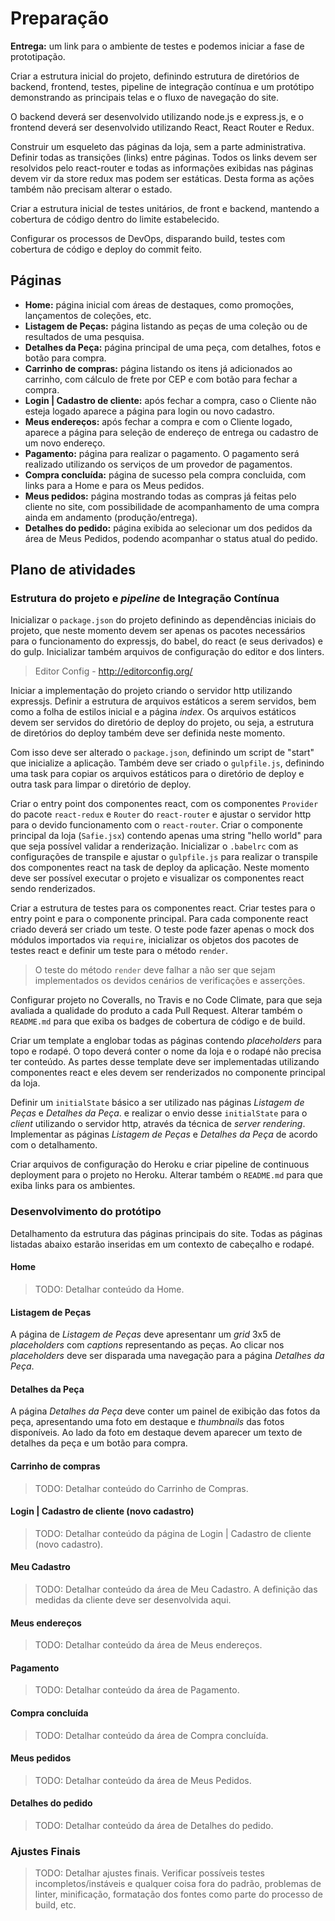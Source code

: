 # Preparação
**Entrega:** um link para o ambiente de testes e podemos iniciar a fase de prototipação.

Criar a estrutura inicial do projeto, definindo estrutura de diretórios de backend, frontend, testes, pipeline de integração contínua e um protótipo demonstrando as principais telas e o fluxo de navegação do site.

O backend deverá ser desenvolvido utilizando node.js e express.js, e o frontend deverá ser desenvolvido utilizando React, React Router e Redux.

Construir um esqueleto das páginas da loja, sem a parte administrativa. Definir todas as transições (links) entre páginas.  Todos os links devem ser resolvidos pelo react-router e todas as informações exibidas nas páginas devem vir da store redux mas podem ser estáticas. Desta forma as ações também não precisam alterar o estado.

Criar a estrutura inicial de testes unitários, de front e backend, mantendo a cobertura de código dentro do limite estabelecido.

Configurar os processos de DevOps, disparando build, testes com cobertura de código e deploy do commit feito.

## Páginas
- **Home:** página inicial com áreas de destaques, como promoções, lançamentos de coleções, etc.
- **Listagem de Peças:** página listando as peças de uma coleção ou de resultados de uma pesquisa.
- **Detalhes da Peça:** página principal de uma peça, com detalhes, fotos e botão para compra.
- **Carrinho de compras:** página listando os itens já adicionados ao carrinho, com cálculo de frete por CEP e com botão para fechar a compra.
- **Login | Cadastro de cliente:** após fechar a compra, caso o Cliente não esteja logado aparece a página para login ou novo cadastro.
- **Meus endereços:** após fechar a compra e com o Cliente logado, aparece a página para seleção de endereço de entrega ou cadastro de um novo endereço.
- **Pagamento:** página para realizar o pagamento. O pagamento será realizado utilizando os serviços de um provedor de pagamentos.
- **Compra concluída:** página de sucesso pela compra concluida, com links para a Home e para os Meus pedidos.
- **Meus pedidos:** página mostrando todas as compras já feitas pelo cliente no site, com possibilidade de acompanhamento de uma compra ainda em andamento (produção/entrega).
- **Detalhes do pedido:** página exibida ao selecionar um dos pedidos da área de Meus Pedidos, podendo acompanhar o status atual do pedido.

## Plano de atividades
### Estrutura do projeto e _pipeline_ de Integração Contínua
Inicializar o `package.json` do projeto definindo as dependências iniciais do projeto, que neste momento devem ser apenas os pacotes necessários para o funcionamento do expressjs, do babel, do react (e seus derivados) e do gulp. Inicializar também arquivos de configuração do editor e dos linters.

> Editor Config - http://editorconfig.org/

Iniciar a implementação do projeto criando o servidor http utilizando expressjs. Definir a estrutura de arquivos estáticos a serem servidos, bem como a folha de estilos inicial e a página _index_. Os arquivos estáticos devem ser servidos do diretório de deploy do projeto, ou seja, a estrutura de diretórios do deploy também deve ser definida neste momento.

Com isso deve ser alterado o `package.json`, definindo um script de "start" que inicialize a aplicação. Também deve ser criado o `gulpfile.js`, definindo uma task para copiar os arquivos estáticos para o diretório de deploy e outra task para limpar o diretório de deploy.

Criar o entry point dos componentes react, com os componentes `Provider` do pacote `react-redux` e `Router` do `react-router` e ajustar o servidor http para o devido funcionamento com o `react-router`.  Criar o componente principal da loja (`Safie.jsx`) contendo apenas uma string "hello world" para que seja possível validar a renderização. Inicializar o `.babelrc` com as configurações de transpile e ajustar o `gulpfile.js` para realizar o transpile dos componentes react na task de deploy da aplicação. Neste momento deve ser possível executar o projeto e visualizar os componentes react sendo renderizados.

Criar a estrutura de testes para os componentes react. Criar testes para o entry point e para o componente principal. Para cada componente react criado deverá ser criado um teste. O teste pode fazer apenas o mock dos módulos importados via `require`, inicializar os objetos dos pacotes de testes react e definir um teste para o método `render`.

> O teste do método `render` deve falhar a não ser que sejam implementados os devidos cenários de verificações e asserções.

Configurar projeto no Coveralls, no Travis e no Code Climate, para que seja avaliada a qualidade do produto a cada Pull Request. Alterar também o `README.md` para que exiba os badges de cobertura de código e de build.

Criar um template a englobar todas as páginas contendo _placeholders_ para topo e rodapé. O topo deverá conter o nome da loja e o rodapé não precisa ter conteúdo. As partes desse template deve ser implementadas utilizando componentes react e eles devem ser renderizados no componente principal da loja.

Definir um `initialState` básico a ser utilizado nas páginas _Listagem de Peças_ e _Detalhes da Peça_.  e realizar o envio desse `initialState` para o _client_ utilizando o servidor http, através da técnica de _server rendering_. Implementar as páginas _Listagem de Peças_ e _Detalhes da Peça_ de acordo com o detalhamento.

Criar arquivos de configuração do Heroku e criar pipeline de continuous deployment para o projeto no Heroku. Alterar também o `README.md` para que exiba links para os ambientes.

### Desenvolvimento do protótipo
Detalhamento da estrutura das páginas principais do site. Todas as páginas listadas abaixo estarão inseridas em um contexto de cabeçalho e rodapé.

#### Home

> TODO: Detalhar conteúdo da Home.

#### Listagem de Peças
A página de _Listagem de Peças_ deve apresentanr um _grid_ 3x5 de _placeholders_ com _captions_ representando as peças. Ao clicar nos _placeholders_ deve ser disparada uma navegação para a página  _Detalhes da Peça_.

#### Detalhes da Peça

A página  _Detalhes da Peça_ deve conter um painel de exibição das fotos da peça, apresentando uma foto em destaque e _thumbnails_ das fotos disponíveis. Ao lado da foto em destaque devem aparecer um texto de detalhes da peça e um botão para compra.

#### Carrinho de compras

> TODO: Detalhar conteúdo do Carrinho de Compras.

#### Login | Cadastro de cliente (novo cadastro)

> TODO: Detalhar conteúdo da página de Login | Cadastro de cliente (novo cadastro).

#### Meu Cadastro

> TODO: Detalhar conteúdo da área de Meu Cadastro. A definição das medidas da cliente deve ser desenvolvida aqui.

#### Meus endereços

> TODO: Detalhar conteúdo da área de Meus endereços.

#### Pagamento

> TODO: Detalhar conteúdo da área de Pagamento.

#### Compra concluída

> TODO: Detalhar conteúdo da área de Compra concluída.

#### Meus pedidos

> TODO: Detalhar conteúdo da área de Meus Pedidos.

#### Detalhes do pedido

> TODO: Detalhar conteúdo da área de Detalhes do pedido.


### Ajustes Finais

> TODO: Detalhar ajustes finais. Verificar possíveis testes incompletos/instáveis e qualquer coisa fora do padrão, problemas de linter, minificação, formatação dos fontes como parte do processo de build, etc.
